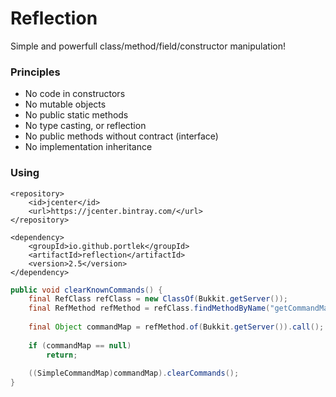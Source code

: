 # Reflection

Simple and powerfull class/method/field/constructor manipulation!

### Principles
- No code in constructors
- No mutable objects
- No public static methods
- No type casting, or reflection
- No public methods without contract (interface)
- No implementation inheritance

### Using
```
<repository>
    <id>jcenter</id>
    <url>https://jcenter.bintray.com/</url>
</repository>

<dependency>
    <groupId>io.github.portlek</groupId>
    <artifactId>reflection</artifactId>
    <version>2.5</version>
</dependency>
```

```java
public void clearKnownCommands() {
    final RefClass refClass = new ClassOf(Bukkit.getServer());
    final RefMethod refMethod = refClass.findMethodByName("getCommandMap");
    
    final Object commandMap = refMethod.of(Bukkit.getServer()).call();
    
    if (commandMap == null)
        return;
    
    ((SimpleCommandMap)commandMap).clearCommands();
}
```
